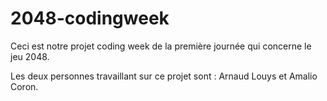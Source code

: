 # 2048-codingweek

Ceci est notre projet coding week de la première journée qui concerne le jeu 2048.

Les deux personnes travaillant sur ce projet sont : Arnaud Louys et Amalio Coron.
